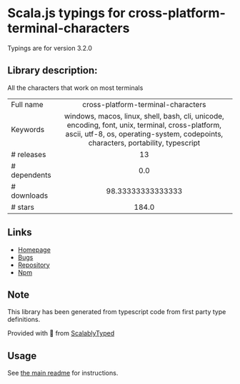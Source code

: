 
# Scala.js typings for cross-platform-terminal-characters

Typings are for version 3.2.0

## Library description:
All the characters that work on most terminals

|                    |                 |
| ------------------ | :-------------: |
| Full name          | cross-platform-terminal-characters |
| Keywords           | windows, macos, linux, shell, bash, cli, unicode, encoding, font, unix, terminal, cross-platform, ascii, utf-8, os, operating-system, codepoints, characters, portability, typescript |
| # releases         | 13 |
| # dependents       | 0.0 |
| # downloads        | 98.33333333333333 |
| # stars            | 184.0 |

## Links
- [Homepage](https://www.github.com/ehmicky/cross-platform-terminal-characters)
- [Bugs](https://github.com/ehmicky/cross-platform-terminal-characters/issues)
- [Repository](https://github.com/ehmicky/cross-platform-terminal-characters)
- [Npm](https://www.npmjs.com/package/cross-platform-terminal-characters)
    


## Note
This library has been generated from typescript code from first party type definitions.

Provided with :purple_heart: from [ScalablyTyped](https://github.com/oyvindberg/ScalablyTyped)

## Usage
See [the main readme](../../readme.md) for instructions.


